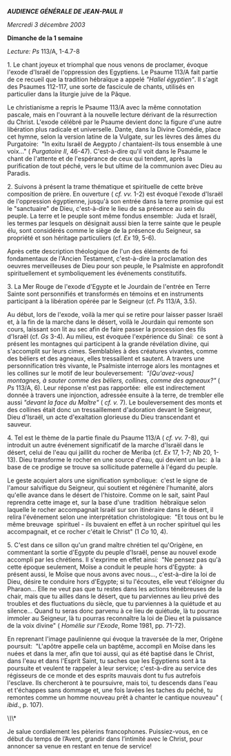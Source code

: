 ***AUDIENCE GÉNÉRALE DE JEAN-PAUL II***

*Mercredi 3 décembre 2003*

**Dimanche de la 1 semaine**

*Lecture:* *Ps* 113/A, 1-4.7-8

1. Le chant joyeux et triomphal que nous venons de proclamer, évoque l'exode d'Israël de l'oppression des Egyptiens. Le Psaume 113/A fait partie de ce recueil que la tradition hébraïque a appelé *"Hallel égyptien"*. Il s'agit des Psaumes 112-117, une sorte de fascicule de chants, utilisés en particulier dans la liturgie juive de la Pâque.

Le christianisme a repris le Psaume 113/A avec la même connotation pascale, mais en l'ouvrant à la nouvelle lecture dérivant de la résurrection du Christ. L'exode célébré par le Psaume devient donc la figure d'une autre libération plus radicale et universelle. Dante, dans la Divine Comédie, place cet hymne, selon la version latine de la Vulgate, sur les lèvres des âmes du Purgatoire:  "In exitu Israël de Aegypto / chantaient-ils tous ensemble à une voix..." ( *Purgatoire II*, 46-47). C'est-à-dire qu'il voit dans le Psaume le chant de l'attente et de l'espérance de ceux qui tendent, après la purification de tout péché, vers le but ultime de la communion avec Dieu au Paradis.

2. Suivons à présent la trame thématique et spirituelle de cette brève composition de prière. En ouverture ( *cf. vv.* 1-2) est évoqué l'exode d'Israël de l'oppression égyptienne, jusqu'à son entrée dans la terre promise qui est le "sanctuaire" de Dieu, c'est-à-dire le lieu de sa présence au sein du peuple. La terre et le peuple sont même fondus ensemble:  Juda et Israël, les termes par lesquels on désignait aussi bien la terre sainte que le peuple élu, sont considérés comme le siège de la présence du Seigneur, sa propriété et son héritage particuliers (cf. *Ex* 19, 5-6).

Après cette description théologique de l'un des éléments de foi fondamentaux de l'Ancien Testament, c'est-à-dire la proclamation des oeuvres merveilleuses de Dieu pour son peuple, le Psalmiste en approfondit spirituellement et symboliquement les événements constitutifs.

3. La Mer Rouge de l'exode d'Egypte et le Jourdain de l'entrée en Terre Sainte sont personnifiés et transformés en témoins et en instruments participant à la libération opérée par le Seigneur (cf. *Ps* 113/A, 3.5).

Au début, lors de l'exode, voilà la mer qui se retire pour laisser passer Israël et, à la fin de la marche dans le désert, voilà le Jourdain qui remonte son cours, laissant son lit au sec afin de faire passer la procession des fils d'Israël (cf. *Gs* 3-4). Au milieu, est évoquée l'expérience du Sinaï:  ce sont à présent les montagnes qui participent à la grande révélation divine, qui s'accomplit sur leurs cimes. Semblables à des créatures vivantes, comme des béliers et des agneaux, elles tressaillent et sautent. A travers une personnification très vivante, le Psalmiste interroge alors les montagnes et les collines sur le motif de leur bouleversement:  *"\[Qu'avez-vous\] montagnes, à sauter comme des béliers, collines, comme des agneaux?"* ( *Ps* 113/A, 6). Leur réponse n'est pas rapportée:  elle est indirectement donnée à travers une injonction, adressée ensuite à la terre, de trembler elle aussi *"devant la face du Maître"* ( *cf. v.* 7). Le bouleversement des monts et des collines était donc un tressaillement d'adoration devant le Seigneur, Dieu d'Israël, un acte d'exaltation glorieuse du Dieu transcendant et sauveur.

4. Tel est le thème de la partie finale du Psaume 113/A ( *cf. vv.* 7-8), qui introduit un autre événement significatif de la marche d'Israël dans le désert, celui de l'eau qui jaillit du rocher de Meriba (cf. *Ex* 17, 1-7; *Nb* 20, 1-13). Dieu transforme le rocher en une source d'eau, qui devient un lac:  à la base de ce prodige se trouve sa sollicitude paternelle à l'égard du peuple.

Le geste acquiert alors une signification symbolique:  c'est le signe de l'amour salvifique du Seigneur, qui soutient et régénère l'humanité, alors qu'elle avance dans le désert de l'histoire. Comme on le sait, saint Paul reprendra cette image et, sur la base d'une  tradition  hébraïque selon laquelle le rocher accompagnait Israël sur son itinéraire dans le désert, il relira l'événement selon une interprétation christologique:  "Et tous ont bu le même breuvage  spirituel - ils buvaient en effet à un rocher spirituel qui les accompagnait, et ce rocher c'était le Christ" (1 *Co* 10, 4).

5. C'est dans ce sillon qu'un grand maître chrétien tel qu'Origène, en commentant la sortie d'Egypte du peuple d'Israël, pense au nouvel exode accompli par les chrétiens. Il s'exprime en effet ainsi:  "Ne pensez pas qu'à cette époque seulement, Moïse a conduit le peuple hors d'Egypte:  à présent aussi, le Moïse que nous avons avec nous..., c'est-à-dire la loi de Dieu, désire te conduire hors d'Egypte; si tu l'écoutes, elle veut t'éloigner du Pharaon... Elle ne veut pas que tu restes dans les actions ténébreuses de la chair, mais que tu ailles dans le désert, que tu parviennes au lieu privé des troubles et des fluctuations du siècle, que tu parviennes à la quiétude et au silence... Quand tu seras donc parvenu à ce lieu de quiétude, là tu pourras immoler au Seigneur, là tu pourras reconnaître la loi de Dieu et la puissance de la voix divine" ( *Homélie sur l'Exode*, Rome 1981, pp. 71-72).

En reprenant l'image paulinienne qui évoque la traversée de la mer, Origène poursuit:  "L'apôtre appelle cela un baptême, accompli en Moïse dans les nuées et dans la mer, afin que toi aussi, qui as été baptisé dans le Christ, dans l'eau et dans l'Esprit Saint, tu saches que les Egyptiens sont à ta poursuite et veulent te rappeler à leur service; c'est-à-dire au service des régisseurs de ce monde et des esprits mauvais dont tu fus autrefois l'esclave. Ils chercheront à te poursuivre, mais toi, tu descends dans l'eau et t'échappes sans dommage et, une fois lavées les taches du péché, tu remontes comme un homme nouveau prêt à chanter le cantique nouveau" ( *ibid*., p. 107).

\\*\\*\\*

Je salue cordialement les pèlerins francophones. Puissiez-vous, en ce début du temps de l’Avent, grandir dans l’intimité avec le Christ, pour annoncer sa venue en restant en tenue de service!